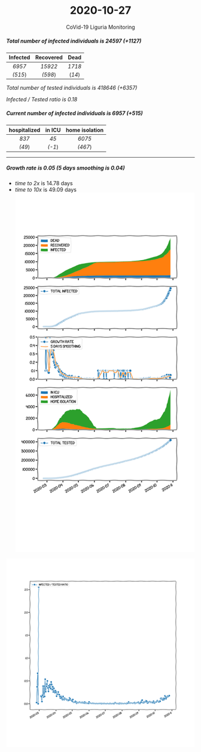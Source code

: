 <div align='center'>

# 2020-10-27
CoVid-19 Liguria Monitoring
</div>

##### Total number of infected individuals is 24597 (+1127)
Infected | Recovered | Dead
:---: | :---: | :---:
*6957* | *15922* | *1718*
*(515*) | *(598*) | (*14*)

*Total number of tested individuals is 418646 (+6357)*

*Infected / Tested ratio is 0.18*
##### Current number of infected individuals is 6957 (+515)
hospitalized | in ICU | home isolation
:---: | :---: | :---:
*837* |*45* |*6075*
*(49*) |*(-1*) |*(467*)
***
##### Growth rate is 0.05 (5 days smoothing is 0.04)
- *time to 2x* is 14.78 days
- *time to 10x* is 49.09 days
![stats][stats]

![infected_normalized][infected_normalized]

[stats]: stats_Liguria.png
[infected_normalized]: infected_normalized_Liguria.png
